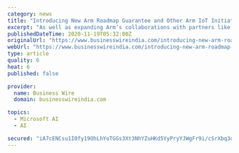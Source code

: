 ```yaml
---
category: news
title: "Introducing New Arm Roadmap Guarantee and Other Arm IoT Initiatives for Accelerating Endpoint AI"
excerpt: "As well as expanding Arm’s collaborations with partners like Microsoft to deliver a unified and streamlined AI experience for developers to deploy a common, integrated Azure-based toolchain targeting Arm-based silicon. While Arm continues to invest in ..."
publishedDateTime: 2020-11-19T05:32:00Z
originalUrl: "https://www.businesswireindia.com/introducing-new-arm-roadmap-guarantee-and-other-arm-iot-initiatives-for-accelerating-endpoint-ai-70447.html"
webUrl: "https://www.businesswireindia.com/introducing-new-arm-roadmap-guarantee-and-other-arm-iot-initiatives-for-accelerating-endpoint-ai-70447.html"
type: article
quality: 6
heat: 6
published: false

provider:
  name: Business Wire
  domain: businesswireindia.com

topics:
  - Microsoft AI
  - AI

secured: "iA7cENCsu1I0fy19OhLhYoTGGs3Xt3NhYZuHKd5YyPryYJWgFr9i/cSrXbq3oB8ky2zGz3iSKd9D1ww1kxq9CjhDRBH2XTxYU3K/p9R6/t03b11uEepZuiB9oT1CIU4ldJPBYtYmraie2XTWpkWBxZZmyqbDfoLeWYpTQTwBw5Fx8VX+P8DWFw7bF4DtpaDmlcOW9TjMpQwUR9yEIZIB+90v5MNIHhKn0+xkHUwvadHaQClvjQp1oza7bn/RmXVGUOcc+52S36eRgT0YFUOIaEWBWUx4sl9D6DI7ExvP09Np+2PeeBuzFYlJg/KLfYWXfG1GkcSWyDR+zSAyW0VHg3fqUrjPYlMLijLUJp0hOcs=;U0SC87i6E1EVb/0//5MB9g=="
---
```



